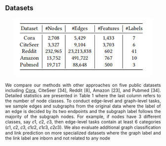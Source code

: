 ## Datasets
<div align="center">
<img src="/assets/Dataset.png" />

</div>
<p style="text-align:justify">We compare our methods with other approaches
on five public datasets including <a href="https://linqs.org/datasets/#cora">Cora</a>, CiteSeer [34], Reddit [8],
Amazon [23], and Pubmed [34]. Detailed statistics are presented
in Table 1 where the last column refers to the number of node
classes. To conduct edge-level and graph-level tasks, we sample
edges and subgraphs from the original data where the label of an
edge is decided by its two endpoints and the subgraph label follows
the majority of the subgraph nodes. For example, if nodes have 3
different classes, say 𝑐1, 𝑐2, 𝑐3, then edge-level tasks contain at least
6 categories (𝑐1, 𝑐2, 𝑐3, 𝑐1𝑐2, 𝑐1𝑐3, 𝑐2𝑐3). We also evaluate additional
graph classification and link prediction on more specialized datasets
where the graph label and the link label are inborn and not related
to any node </p>
